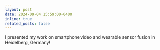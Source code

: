 ```yaml
---
layout: post
date: 2024-09-04 15:59:00-0400
inline: true
related_posts: false
---
```


I presented my work on smartphone video and wearable sensor fusion in Heidelberg, Germany!